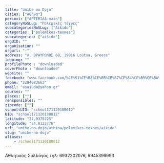 ```yaml
---
title: "Umibe no Dojo"
cities: ["Αθήνα"]
perioxi: ["ΑΡΤΕΜΙΔΑ-main"]
categoryNoSLug: "Πολεμικές τέχνες"
subcategoriesNoSLug: ["Aikido"]
categories: ["polemikes-texnes"]
subcategories: ["aikido"]
orgUID: ""
organisation: ""
orgurl: "-"
address: "Λ. ΒΡΑΥΡΩΝΟΣ 68, 19016 Loútsa, Greece"
logoimg: ""
profilePhoto : "downloaded"
coverPhoto : "downloaded"
website: ""
facebook: "www.facebook.com/%CE%91%CE%B8%CE%BB%CE%B7%CF%84%CE%B9%CE%BA%CE%BF%CF%82-%CE%A3%CF%85%CE%BB%CE%BB%CE%BF%CE%B3%CE%BF%CF%82-%CE%91%CF%81%CF%84%CE%B5%CE%BC%CE%B9%CE%B4%CE%BF%CF%82-JUDO-437544283104721/"
phone: "2294083663"
email: "asajudo@yahoo.gr"
courses: ""
places: [""]
rensponsibles: ""
zipcode: [""]
schoolsUID: "school171120180012"
UID: "school171120180012"
latitude: "37,9375725"
longitude: "24,0122776"
url: "umibe-no-dojo/athina/polemikes-texnes/aikido"
slug: "umibe-no-dojo"
aliases:
    - /school171120180012
---
```



Αθλητικος Σύλλογος τηλ: 6932202076, 6945396993

